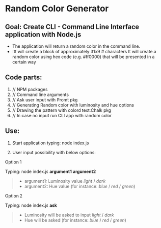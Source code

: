 # Random Color Generator

## Goal: Create CLI - Command Line Interface application with Node.js

- The application will return a random color in the command line.
- Itt will create a block of approximately 31x9 # characters
  It will create a random color using hex code (e.g. #ff0000) that will be presented in a certain way

## Code parts:

1. // NPM packages
2. // Command line arguments
3. // Ask user input with Promt pkg
4. // Generating Random color with luminosity and hue options
5. // Drawing the pattern with colord text:Chalk pkg
6. // In case no input run CLI app with random color

## Use:

1. Start application typing: node index.js

2. User input possibility with below options:

Option 1

Typing: node index.js **argument1** **argument2**

> - argument1: Luminosity value _light_ / _dark_
> - argument2: Hue value (for instance: _blue_ / _red_ / _green_)

Option 2

Typing: node index.js **ask**

> - Luminosity will be asked to input _light_ / _dark_
> - Hue will be asked (for instance: _blue_ / _red_ / _green_)
